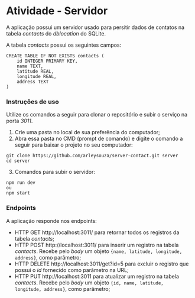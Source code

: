 # Atividade - Servidor

A aplicação possui um servidor usado para persitir dados de contatos na tabela _contacts_ do _dblocation_ do SQLite.

A tabela _contacts_ possui os seguintes campos:
```
CREATE TABLE IF NOT EXISTS contacts (
    id INTEGER PRIMARY KEY,
    name TEXT,
    latitude REAL,
    longitude REAL,
    address TEXT
)
```

### Instruções de uso

Utilize os comandos a seguir para clonar o repositório e subir o serviço na porta _3011_.
1. Crie uma pasta no local de sua preferência do computador;
2. Abra essa pasta no CMD (prompt de comando) e digite o comando a seguir para baixar o projeto no seu computador: 
```
git clone https://github.com/arleysouza/server-contact.git server
cd server
```
3. Comandos para subir o servidor:
```
npm run dev
ou
npm start
```

### Endpoints

A aplicação responde nos endpoints:
- HTTP GET http://localhost:3011/ para retornar todos os registros da tabela _contacts_;
- HTTP POST http://localhost:3011/ para inserir um registro na tabela _contacts_. Recebe pelo _body_ um objeto `{name, latitude, longitude, address}`, como parâmetro;
- HTTP DELETE http://localhost:3011/get?id=5 para excluir o registro que possui o _id_ fornecido como parâmetro na URL;
- HTTP PUT http://localhost:3011 para atualizar um registro na tabela _contacts_. Recebe pelo _body_ um objeto `{id, name, latitude, longitude, address}`, como parâmetro;

